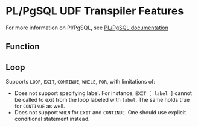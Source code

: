 # PL/PgSQL UDF Transpiler Features

For more information on Pl/PgSQL, see [PL/PgSQL documentation](https://www.postgresql.org/docs/current/plpgsql.html)

## Function

## Loop

Supports `LOOP`, `EXIT`, `CONTINUE`, `WHILE`, `FOR`, with limitations of:
- Does not support specifying label. For instance, `EXIT [ label ]` cannot be called to exit from the loop labeled with `label`. The same holds true for `CONTINUE` as well.
- Does not support `WHEN` for  `EXIT` and `CONTINUE`. One should use explicit conditional statement instead.